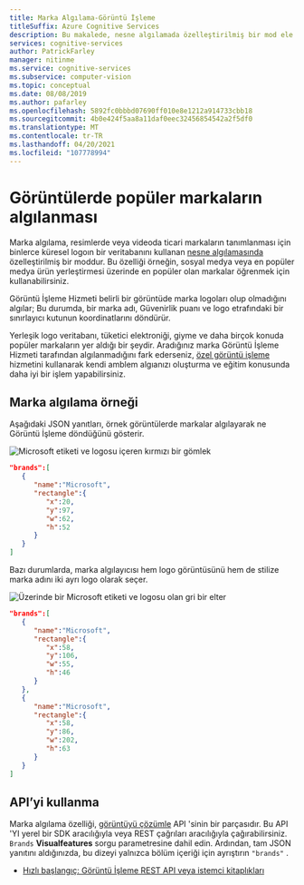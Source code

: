 ```yaml
---
title: Marka Algılama-Görüntü İşleme
titleSuffix: Azure Cognitive Services
description: Bu makalede, nesne algılamada özelleştirilmiş bir mod ele alınmaktadır; Görüntü İşleme API'si kullanarak marka ve/veya amblem algılama.
services: cognitive-services
author: PatrickFarley
manager: nitinme
ms.service: cognitive-services
ms.subservice: computer-vision
ms.topic: conceptual
ms.date: 08/08/2019
ms.author: pafarley
ms.openlocfilehash: 5892fc0bbbd07690ff010e8e1212a914733cbb18
ms.sourcegitcommit: 4b0e424f5aa8a11daf0eec32456854542a2f5df0
ms.translationtype: MT
ms.contentlocale: tr-TR
ms.lasthandoff: 04/20/2021
ms.locfileid: "107778994"
---
```

# <a name="detect-popular-brands-in-images"></a>Görüntülerde popüler markaların algılanması

Marka algılama, resimlerde veya videoda ticari markaların tanımlanması için binlerce küresel logoın bir veritabanını kullanan [nesne algılamasında](concept-object-detection.md) özelleştirilmiş bir moddur. Bu özelliği örneğin, sosyal medya veya en popüler medya ürün yerleştirmesi üzerinde en popüler olan markalar öğrenmek için kullanabilirsiniz.

Görüntü İşleme Hizmeti belirli bir görüntüde marka logoları olup olmadığını algılar; Bu durumda, bir marka adı, Güvenirlik puanı ve logo etrafındaki bir sınırlayıcı kutunun koordinatlarını döndürür.

Yerleşik logo veritabanı, tüketici elektroniği, giyme ve daha birçok konuda popüler markaların yer aldığı bir şeydir. Aradığınız marka Görüntü İşleme Hizmeti tarafından algılanmadığını fark ederseniz, [özel görüntü işleme](../custom-vision-service/index.yml) hizmetini kullanarak kendi amblem algıanızı oluşturma ve eğitim konusunda daha iyi bir işlem yapabilirsiniz.

## <a name="brand-detection-example"></a>Marka algılama örneği

Aşağıdaki JSON yanıtları, örnek görüntülerde markalar algılayarak ne Görüntü İşleme döndüğünü gösterir.

![Microsoft etiketi ve logosu içeren kırmızı bir gömlek](./Images/red-shirt-logo.jpg)

```json
"brands":[  
   {  
      "name":"Microsoft",
      "rectangle":{  
         "x":20,
         "y":97,
         "w":62,
         "h":52
      }
   }
]
```

Bazı durumlarda, marka algılayıcısı hem logo görüntüsünü hem de stilize marka adını iki ayrı logo olarak seçer.

![Üzerinde bir Microsoft etiketi ve logosu olan gri bir elter](./Images/gray-shirt-logo.jpg)

```json
"brands":[  
   {  
      "name":"Microsoft",
      "rectangle":{  
         "x":58,
         "y":106,
         "w":55,
         "h":46
      }
   },
   {  
      "name":"Microsoft",
      "rectangle":{  
         "x":58,
         "y":86,
         "w":202,
         "h":63
      }
   }
]
```

## <a name="use-the-api"></a>API’yi kullanma

Marka algılama özelliği, [görüntüyü çözümle](https://westcentralus.dev.cognitive.microsoft.com/docs/services/computer-vision-v3-2-ga/operations/56f91f2e778daf14a499f21b) API 'sinin bir parçasıdır. Bu API 'YI yerel bir SDK aracılığıyla veya REST çağrıları aracılığıyla çağırabilirsiniz. `Brands` **Visualfeatures** sorgu parametresine dahil edin. Ardından, tam JSON yanıtını aldığınızda, bu dizeyi yalnızca bölüm içeriği için ayrıştırın `"brands"` .

* [Hızlı başlangıç: Görüntü İşleme REST API veya istemci kitaplıkları](./quickstarts-sdk/client-library.md?pivots=programming-language-csharp)